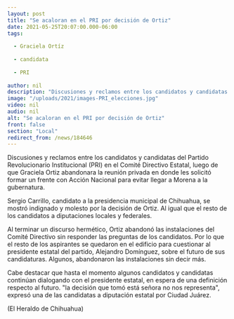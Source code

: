```yaml
---
layout: post
title: "Se acaloran en el PRI por decisión de Ortiz"
date: 2021-05-25T20:07:00.000-06:00
tags:
  
  - Graciela Ortíz
  
  - candidata
  
  - PRI
  
author: nil
description: "Discusiones y reclamos entre los candidatos y candidatas del Partido Revolucionario Institucional luego de que Graciela Ortiz abandonara la reunión privada"
image: "/uploads/2021/images-PRI_elecciones.jpg"
video: nil
audio: nil
alt: "Se acaloran en el PRI por decisión de Ortiz"
front: false
section: "Local"
redirect_from: /news/184646
---
```


Discusiones y reclamos entre los candidatos y candidatas del Partido Revolucionario Institucional (PRI) en el Comité Directivo Estatal, luego de que Graciela Ortiz abandonara la reunión privada en donde les solicitó formar un frente con Acción Nacional para evitar llegar a Morena a la gubernatura.

Sergio Carrillo, candidato a la presidencia municipal de Chihuahua, se mostró indignado y molesto por la decisión de Ortiz. Al igual que el resto de los candidatos a diputaciones locales y federales.

Al terminar un discurso hermético, Ortiz abandonó las instalaciones del Comité Directivo sin responder las preguntas de los candidatos. Por lo que el resto de los aspirantes se quedaron en el edificio para cuestionar al presidente estatal del partido, Alejandro Domínguez, sobre el futuro de sus candidaturas. Algunos, abandonaron las instalaciones sin decir más.

Cabe destacar que hasta el momento algunos candidatos y candidatas continúan dialogando con el presidente estatal, en espera de una definición respecto al futuro. "la decisión que tomó está señora no nos representa", expresó una de las candidatas a diputación estatal por Ciudad Juárez.

(El Heraldo de Chihuahua)